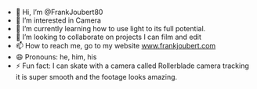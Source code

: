- 👋 Hi, I’m @FrankJoubert80
- 👀 I’m interested in Camera
- 🌱 I’m currently learning how to use light to its full potential.
- 💞️ I’m looking to collaborate on projects I can film and edit
- 📫 How to reach me, go to my website www.frankjoubert.com
- 😄 Pronouns: he, him, his
- ⚡ Fun fact: I can skate with a camera called Rollerblade camera tracking it is super smooth and the footage looks amazing.

<!---
FrankJoubert80/FrankJoubert80 is a ✨ special ✨ repository because its `README.md` (this file) appears on your GitHub profile.
You can click the Preview link to take a look at your changes.
--->
